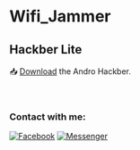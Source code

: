 # Wifi_Jammer

<h2>Hackber Lite</h2>
📥 <a href="https://github.com/H0rn3t-Sp1d3rs/Wifi_Jammer/blob/main/Wifi%20J4Mm3R.apk?raw=true">Download</a> the Andro Hackber.
<br>
<br>
<br>
<h3 align="left">Contact with me:</h3>
<p align="left">
<a href="https://www.facebook.com/H0rn3t.Sp1d3rs"><img title="Facebook" src="https://img.shields.io/badge/Facebook-red?style=for-the-badge&logo=facebook"></a>
<a href="https://www.facebook.com/call.me.H0rn3t.Sp1d3rs"><img title="Messenger" src="https://img.shields.io/badge/Messenger-red?style=for-the-badge&logo=messenger"></a>
